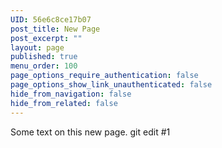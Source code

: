 ```yaml
---
UID: 56e6c8ce17b07
post_title: New Page
post_excerpt: ""
layout: page
published: true
menu_order: 100
page_options_require_authentication: false
page_options_show_link_unauthenticated: false
hide_from_navigation: false
hide_from_related: false
---
```

Some text on this new page.
git edit #1
